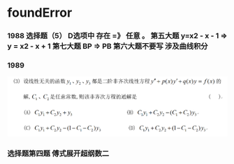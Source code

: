 # foundError
### 1988 选择题（5） D选项中 存在 =》 任意 。 第五大题  y=x2 - x - 1 => y = x2 - x + 1   第七大题   BP => PB   第六大题不要写 涉及曲线积分
### 1989 
![](img/1989.png) 
### 选择题第四题 傅式展开超纲数二

